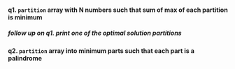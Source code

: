 #### q1. `partition` array with N numbers such that sum of max of each partition is minimum

##### follow up on q1. print one of the optimal solution partitions


#### q2. `partition` array into minimum parts such that each part is a palindrome
